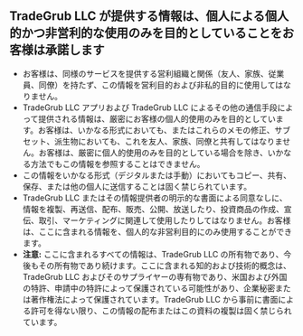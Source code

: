 ## TradeGrub LLC が提供する情報は、個人による個人的かつ非営利的な使用のみを目的としていることをお客様は承諾します

- お客様は、同様のサービスを提供する営利組織と関係（友人、家族、従業員、同僚）を持たず、この情報を営利目的および非私的目的に使用してはなりません。
- TradeGrub LLC アプリおよび TradeGrub LLC によるその他の通信手段によって提供される情報は、厳密にお客様の個人的使用のみを目的としています。お客様は、いかなる形式においても、またはこれらのメモの修正、サブセット、派生物においても、これを友人、家族、同僚と共有してはなりません。お客様は、厳密に個人的使用のみを目的としている場合を除き、いかなる方法でもこの情報を参照することはできません。
- この情報をいかなる形式（デジタルまたは手動）においてもコピー、共有、保存、または他の個人に送信することは固く禁じられています。
- TradeGrub LLC またはその情報提供者の明示的な書面による同意なしに、情報を複製、再送信、配布、販売、公開、放送したり、投資商品の作成、宣伝、取引、マーケティングに関連して使用したりしてはなりません。お客様は、ここに含まれる情報を、個人的な非営利目的にのみ使用することができます。
- **注意:** ここに含まれるすべての情報は、TradeGrub LLC の所有物であり、今後もその所有物であり続けます。ここに含まれる知的および技術的概念は、TradeGrub LLC およびそのサプライヤーの専有物であり、米国および外国の特許、申請中の特許によって保護されている可能性があり、企業秘密または著作権法によって保護されています。TradeGrub LLC から事前に書面による許可を得ない限り、この情報の配布またはこの資料の複製は固く禁じられています。
